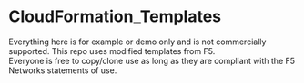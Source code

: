 # CloudFormation_Templates
Everything here is for example or demo only and is not commercially supported. 
This repo uses modified templates from F5.  
Everyone is free to copy/clone use as long as they are compliant with the F5 Networks statements of use.
